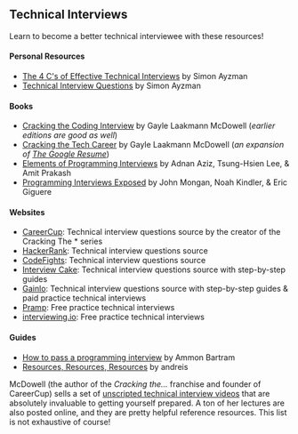 ## Technical Interviews
Learn to become a better technical interviewee with these resources!

#### Personal Resources
* [The 4 C's of Effective Technical Interviews] by Simon Ayzman
* [Technical Interview Questions] by Simon Ayzman

#### Books
* [Cracking the Coding Interview] by Gayle Laakmann McDowell (*earlier editions are good as well*)
* [Cracking the Tech Career] by Gayle Laakmann McDowell (*an expansion of [The Google Resume]*)
* [Elements of Programming Interviews] by Adnan Aziz, Tsung-Hsien Lee, & Amit Prakash
* [Programming Interviews Exposed] by John Mongan, Noah Kindler, & Eric Giguere

#### Websites
* [CareerCup]: Technical interview questions source by the creator of the Cracking The * series
* [HackerRank]: Technical interview questions source
* [CodeFights]: Technical interview questions source
* [Interview Cake]: Technical interview questions source with step-by-step guides
* [Gainlo]: Technical interview questions source with step-by-step guides & paid practice technical interviews
* [Pramp]: Free practice technical interviews
* [interviewing.io]: Free practice technical interviews

#### Guides
* [How to pass a programming interview] by Ammon Bartram
* [Resources, Resources, Resources] by andreis

McDowell (the author of the *Cracking the...* franchise and founder of CareerCup) sells a set of [unscripted technical interview videos] that are absolutely invaluable to getting yourself prepared. A ton of her lectures are also posted online, and they are pretty helpful reference resources. This list is not exhaustive of course!

[The 4 C's of Effective Technical Interviews]: <Four_C.md>
[Technical Interview Questions]: <https://github.com/simonayzman/Technical_Interview_Questions>

[Cracking the Coding Interview]: <http://www.amazon.com/Cracking-Coding-Interview-6th-Edition/dp/0984782850/>
[Cracking the Tech Career]: <http://www.amazon.com/Cracking-Tech-Career-Insider-Microsoft/dp/1118968085/>
[The Google Resume]: <http://www.amazon.com/The-Google-Resume-Prepare-Microsoft/dp/0470927623/>
[Elements of Programming Interviews]: <http://www.amazon.com/Elements-Programming-Interviews-Insiders-Guide/dp/1479274836>
[Programming Interviews Exposed]: <http://www.amazon.com/Programming-Interviews-Exposed-Secrets-Landing/dp/1118261364>

[CareerCup]: <http://www.careercup.com/page>
[Pramp]: <https://www.pramp.com/invt/pAgGdpO6Q6sB4m9ralrX>
[Interview Cake]: <https://www.interviewcake.com>
[HackerRank]: <https://www.hackerrank.com/domains/algorithms/>
[interviewing.io]: <https://interviewing.io/>
[CodeFights]: <https://codefights.com/interview-practice>
[Gainlo]: <http://blog.gainlo.co/>

[How to pass a programming interview]: <http://blog.triplebyte.com/how-to-pass-a-programming-interview>
[Resources, Resources, Resources]: <https://github.com/andreis/interview>

[unscripted technical interview videos]: <http://www.careercup.com/video>
